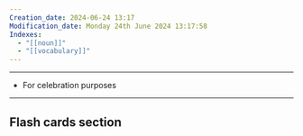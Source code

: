 ```yaml
---
Creation_date: 2024-06-24 13:17
Modification_date: Monday 24th June 2024 13:17:58
Indexes:
  - "[[noun]]"
  - "[[vocabulary]]"
---
```


----

- For celebration purposes



















---
## Flash cards section
